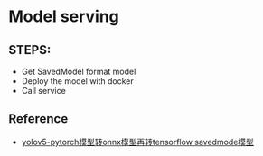 # Model serving

## STEPS:
- Get SavedModel format model
- Deploy the model with docker
- Call service

## Reference

- [yolov5-pytorch模型转onnx模型再转tensorflow savedmode模型](https://blog.csdn.net/qq_36756866/article/details/116834551)

